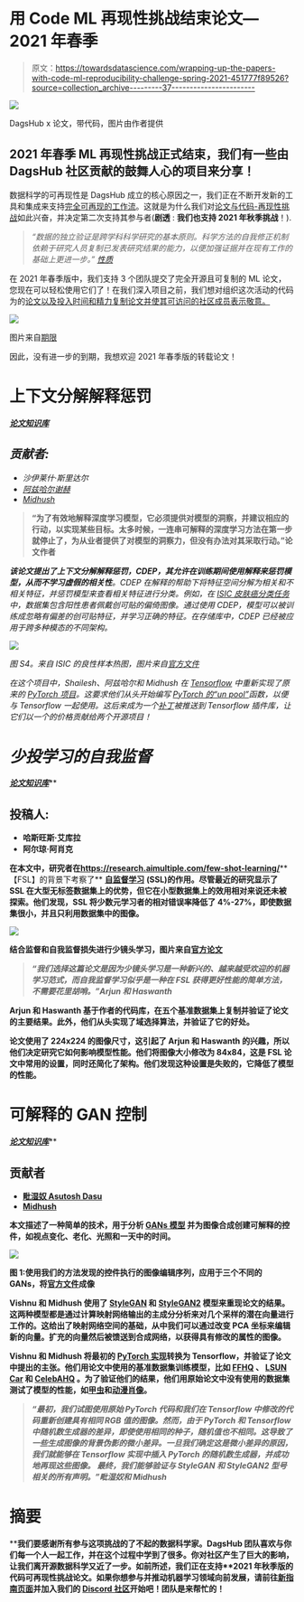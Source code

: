 # 用 Code ML 再现性挑战结束论文—2021 年春季

> 原文：<https://towardsdatascience.com/wrapping-up-the-papers-with-code-ml-reproducibility-challenge-spring-2021-451777f89526?source=collection_archive---------37----------------------->

![](img/c7c7f4f8d91e3eccda7f01b66f1d8700.png)

DagsHub x 论文，带代码，图片由作者提供

## 2021 年春季 ML 再现性挑战正式结束，我们有一些由 DagsHub 社区贡献的鼓舞人心的项目来分享！

数据科学的可再现性是 DagsHub 成立的核心原因之一，我们正在不断开发新的工具和集成来支持[完全可再现的工作流](https://dagshub.com/blog/introducing-the-machine-learning-reproducibility-scale/)。这就是为什么我们对[论文与代码-再现性挑战](https://paperswithcode.com/rc2020)如此兴奋，并决定第二次支持其参与者(**剧透** : **我们也支持 2021 年秋季挑战**！).

> *“数据的独立验证是跨学科科学研究的基本原则。科学方法的自我修正机制依赖于研究人员复制已发表研究结果的能力，以便加强证据并在现有工作的基础上更进一步。”* [*性质*](https://www.nature.com/articles/d42473-019-00004-y)

在 2021 年春季版中，我们支持 3 个团队提交了完全开源且可复制的 ML 论文，您现在可以轻松使用它们了！在我们深入项目之前，我们想对组织这次活动的代码为的[论文以及投入时间和精力复制论文并使其可访问的社区成员表示敬意。](https://paperswithcode.com/)

![](img/a822a63f465401e188522962c6c5d186.png)

图片来自[期限](https://tenor.com/search/tender-gifs)

因此，没有进一步的到期，我想欢迎 2021 年春季版的转载论文！

# 上下文分解解释惩罚

[***论文***](https://arxiv.org/abs/1909.13584)*[***知识库***](https://dagshub.com/ShaileshSridhar2403/Re-CDEP)*

## *贡献者:*

*   *沙伊莱什·斯里达尔*
*   *[阿兹哈尔谢赫](https://dagshub.com/azhar199865)*
*   *[Midhush](https://dagshub.com/midsterx)*

> **“为了有效地解释深度学习模型，它必须提供对模型的洞察，并建议相应的行动，以实现某些目标。太多时候，一连串可解释的深度学习方法在第一步就停止了，为从业者提供了对模型的洞察力，但没有办法对其采取行动。”论文作者**

***该论文提出了上下文分解解释惩罚，CDEP，其允许在训练期间使用解释来惩罚模型，从而不学习虚假的相关性**。CDEP 在解释的帮助下将特征空间分解为相关和不相关特征，并惩罚模型来查看相关特征进行分类。例如，在 [ISIC 皮肤癌分类任务](https://challenge.isic-archive.com/)中，数据集包含阳性患者佩戴创可贴的偏倚图像。通过使用 CDEP，模型可以被训练成忽略有偏差的创可贴特征，并学习正确的特征。在存储库中，CDEP 已经被应用于跨多种模态的不同架构。*

*![](img/d2a595a4cba35e2d4729bb7ebd52a97f.png)*

*图 S4。来自 ISIC 的良性样本热图，图片来自[官方文件](https://arxiv.org/abs/1909.13584)*

*在这个项目中，Shailesh、阿兹哈尔和 Midhush 在 [Tensorflow](https://www.tensorflow.org/) 中重新实现了原来的 [PyTorch 项目](https://github.com/laura-rieger/deep-explanation-penalization)。这要求他们从头开始编写 [PyTorch 的“un pool”](https://pytorch.org/docs/stable/generated/torch.nn.MaxPool2d.html)函数，以便与 Tensorflow 一起使用。这后来成为一个[补丁](https://github.com/tensorflow/addons/commits?author=midsterx)被推送到 Tensorflow 插件库，让它们以一个的价格贡献给两个开源项目！*

# *少投学习的自我监督*

*[***论文***](https://arxiv.org/abs/1910.03560)*[***知识库***](https://dagshub.com/arjun2000ashok/FSL-SSL)**

## ****投稿人:****

*   **哈斯旺斯·艾库拉**
*   **阿尔琼·阿肖克**

****在本文中，研究者在**<https://research.aimultiple.com/few-shot-learning/>****【FSL】的背景下考察了** [**自监督学习**](https://en.wikipedia.org/wiki/Self-supervised_learning) **(SSL)的作用。**尽管最近的研究显示了 SSL 在大型无标签数据集上的优势，但它在小型数据集上的效用相对来说还未被探索。他们发现，SSL 将少数元学习者的相对错误率降低了 4%-27%，即使数据集很小，并且只利用数据集中的图像。****

****![](img/5302ca756e766f0edc0ee5eb7e01571b.png)****

****结合监督和自我监督损失进行少镜头学习，图片来自[官方论文](https://arxiv.org/abs/1910.03560)****

> *****“我们选择这篇论文是因为少镜头学习是一种新兴的、越来越受欢迎的机器学习范式，而自我监督学习似乎是一种在 FSL 获得更好性能的简单方法，不需要花里胡哨。”Arjun 和 Haswanth*****

****Arjun 和 Haswanth 基于作者的代码库，在五个基准数据集上复制并验证了论文的主要结果。此外，他们从头实现了域选择算法，并验证了它的好处。****

****论文使用了 224x224 的图像尺寸，这引起了 Arjun 和 Haswanth 的兴趣，所以他们决定研究它如何影响模型性能。他们将图像大小修改为 84x84，这是 FSL 论文中常用的设置，同时还简化了架构。他们发现这种设置是失败的，它降低了模型的性能。****

# ****可解释的 GAN 控制****

****[***论文***](https://arxiv.org/abs/2004.02546)*[***知识库***](https://dagshub.com/midsterx/Re-GANSpace)*****

## ****贡献者****

*   ****[毗湿奴 Asutosh Dasu](https://dagshub.com/vdasu)****
*   ****[Midhush](https://dagshub.com/midsterx)****

******本文描述了一种简单的技术，用于分析** [**GANs 模型**](https://en.wikipedia.org/wiki/Generative_adversarial_network) **并为图像合成创建可解释的控件，如视点变化、老化、光照和一天中的时间。******

****![](img/cf1d2a3bd8d720271ca4528202010a40.png)****

****图 1:使用我们的方法发现的控件执行的图像编辑序列，应用于三个不同的 GANs，将[官方文件](https://arxiv.org/abs/2004.02546)成像****

****Vishnu 和 Midhush 使用了 [StyleGAN](https://arxiv.org/abs/1812.04948) 和 [StyleGAN2](https://arxiv.org/abs/1912.04958) 模型来重现论文的结果。这两种模型都是通过计算映射网络输出的主成分分析来对几个采样的潜在向量进行工作的。这给出了映射网络空间的基础，从中我们可以通过改变 PCA 坐标来编辑新的向量。扩充的向量然后被馈送到合成网络，以获得具有修改的属性的图像。****

****Vishnu 和 Midhush 将最初的 [PyTorch 实现](https://github.com/harskish/ganspace)转换为 Tensorflow，并验证了论文中提出的主张。他们用论文中使用的基准数据集训练模型，比如 [FFHQ](https://github.com/NVlabs/ffhq-dataset) 、 [LSUN Car](https://www.tensorflow.org/datasets/catalog/lsun) 和 [CelebAHQ](https://www.tensorflow.org/datasets/catalog/celeb_a_hq) 。为了验证他们的结果，他们用原始论文中没有使用的数据集测试了模型的性能，如[甲虫](https://asombro.org/beetles/)和[动漫肖像](https://www.gwern.net/Crops)。****

> *****“最初，我们试图使用原始 PyTorch 代码和我们在 Tensorflow 中修改的代码重新创建具有相同 RGB 值的图像。然而，由于 PyTorch 和 Tensorflow 中随机数生成器的差异，即使使用相同的种子，随机值也不相同。这导致了一些生成图像的背景伪影的微小差异。一旦我们确定这是微小差异的原因，我们就能够在 Tensorflow 实现中插入 PyTorch 的随机数生成器，并成功地再现这些图像。* ***最终，我们能够验证与 StyleGAN 和 StyleGAN2 型号*** *相关的所有声明。”毗湿奴和 Midhush*****

# ****摘要****

****我们要感谢所有参与这项挑战的了不起的数据科学家。DagsHub 团队喜欢与你们每一个人一起工作，并在这个过程中学到了很多。你对社区产生了巨大的影响，让我们离开源数据科学又近了一步。如前所述，我们正在支持**2021 年秋季版的代码可再现性挑战论文。**如果你想参与并推动机器学习领域向前发展，请前往[新指南页面](https://dagshub.com/DAGsHub-Official/reproducibility-challenge/wiki/ML+Reproducibility+Challenge+Fall+2021)并加入我们的 [Discord 社区](https://discord.gg/7Bhm3WTxHk)开始吧！团队是来帮忙的！****